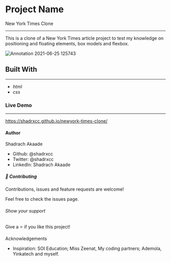 # Project Name
New York Times Clone
***
This is a clone of a New York Times article project to test my knowledge on positioning and floating elements, box models and flexbox.

![Annotation 2021-06-25 125743](https://user-images.githubusercontent.com/84777739/123443975-19286d80-d572-11eb-84d1-004d43cca05d.jpg)


## Built With
***
* *html*
* *css*

### Live Demo
***
https://shadrxcc.github.io/newyork-times-clone/

#### Author
Shadrach Akaade
* Github: @shadrxcc
* Twitter: @shadrxcc
* LinkedIn: Shadrach Akaade

##### 🤝 Contributing 
Contributions, issues and feature requests are welcome!

Feel free to check the issues page.

###### Show your support 
Give a ⭐ if you like this project!

Acknowledgements
* Inspiration: SOI Education; Miss Zeenat, My coding partners; Ademola, Yinkatech and myself.